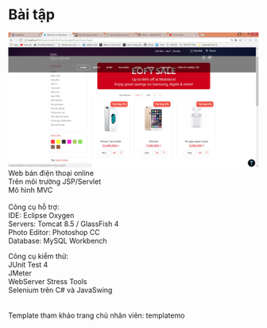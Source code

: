 # Bài tập
![](hinhghichu.jpg "title") <br/>
Web bán điện thoại online <br/>
Trên môi trường JSP/Servlet <br/>
Mô hình MVC <br/>
<br/>
Công cụ hỗ trợ: <br/>
IDE: Eclipse Oxygen <br/>
Servers: Tomcat 8.5 / GlassFish 4<br/>
Photo Editor: Photoshop CC <br/>
Database: MySQL Workbench <br/>

Công cụ kiểm thử:<br/>
JUnit Test 4 <br/>
JMeter <br/>
WebServer Stress Tools <br/>
Selenium trên C# và JavaSwing <br/>
<br/><br/>
Template tham khảo trang chủ nhân viên: templatemo